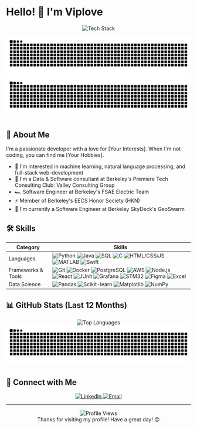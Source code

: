 # Hello! 👋 I'm Viplove

<div align="center">
  <img src="https://media.giphy.com/media/qgQUggAC3Pfv687qPC/giphy.gif" alt="Tech Stack" width="500">
</div>

![GitHub Snake Light](https://github.com/vrlh/vrlh/blob/output/github-snake.svg#gh-light-mode-only)
![GitHub Snake dark](https://github.com/vrlh/vrlh/blob/output/github-snake-dark.svg#gh-dark-mode-only)


## 🚀 About Me

I'm a passionate developer with a love for [Your Interests]. When I'm not coding, you can find me [Your Hobbies].

- 🔭 I'm interested in machine learning, natural language processing, and full-stack web-development
- 💼 I'm a Data & Software consultant at Berkeley's Premiere Tech Consulting Club: Valley Consulting Group
- 🏎️ Software Engineer at Berkeley's FSAE Electric Team
- ⚡ Member of Berkeley's EECS Honor Society (HKN)
- 🌿 I'm currently a Software Engineer at Berkeley SkyDeck's GeoSwarm 

## 🛠️ Skills

<div align="center">

| Category | Skills |
|----------|--------|
| Languages | ![Python](https://img.shields.io/badge/-Python-3776AB?style=flat-square&logo=python&logoColor=white) ![Java](https://img.shields.io/badge/-Java-007396?style=flat-square&logo=java&logoColor=white) ![SQL](https://img.shields.io/badge/-SQL-4479A1?style=flat-square&logo=postgresql&logoColor=white) ![C](https://img.shields.io/badge/-C-A8B9CC?style=flat-square&logo=c&logoColor=black) ![HTML/CSS/JS](https://img.shields.io/badge/-HTML%2FCSS%2FJS-E34F26?style=flat-square&logo=html5&logoColor=white) ![MATLAB](https://img.shields.io/badge/-MATLAB-0076A8?style=flat-square&logo=mathworks&logoColor=white) ![Swift](https://img.shields.io/badge/-Swift-FA7343?style=flat-square&logo=swift&logoColor=white) |
| Frameworks & Tools | ![Git](https://img.shields.io/badge/-Git-F05032?style=flat-square&logo=git&logoColor=white) ![Docker](https://img.shields.io/badge/-Docker-2496ED?style=flat-square&logo=docker&logoColor=white) ![PostgreSQL](https://img.shields.io/badge/-PostgreSQL-336791?style=flat-square&logo=postgresql&logoColor=white) ![AWS](https://img.shields.io/badge/-AWS-232F3E?style=flat-square&logo=amazon-aws&logoColor=white) ![Node.js](https://img.shields.io/badge/-Node.js-339933?style=flat-square&logo=node.js&logoColor=white) ![React](https://img.shields.io/badge/-React-61DAFB?style=flat-square&logo=react&logoColor=black) ![JUnit](https://img.shields.io/badge/-JUnit-25A162?style=flat-square&logo=junit5&logoColor=white) ![Grafana](https://img.shields.io/badge/-Grafana-F46800?style=flat-square&logo=grafana&logoColor=white) ![STM32](https://img.shields.io/badge/-STM32-03234B?style=flat-square&logo=stmicroelectronics&logoColor=white) ![Figma](https://img.shields.io/badge/-Figma-F24E1E?style=flat-square&logo=figma&logoColor=white) ![Excel](https://img.shields.io/badge/-Excel-217346?style=flat-square&logo=microsoft-excel&logoColor=white) |
| Data Science | ![Pandas](https://img.shields.io/badge/-Pandas-150458?style=flat-square&logo=pandas&logoColor=white) ![Scikit-learn](https://img.shields.io/badge/-Scikit--learn-F7931E?style=flat-square&logo=scikit-learn&logoColor=white) ![Matplotlib](https://img.shields.io/badge/-Matplotlib-11557c?style=flat-square&logo=python&logoColor=white) ![NumPy](https://img.shields.io/badge/-NumPy-013243?style=flat-square&logo=numpy&logoColor=white) |


</div>


## 📊 GitHub Stats (Last 12 Months)

<div align="center">
  <img src="https://github-readme-stats.vercel.app/api/top-langs/?username=vrlh&layout=compact&theme=radical&langs_count=8" alt="Top Languages" />
</div>

<picture>
  <source media="(prefers-color-scheme: dark)" srcset="https://github.com/vrlh/vrlh/blob/output/github-snake-dark.svg" />
  <source media="(prefers-color-scheme: light)" srcset="https://github.com/vrlh/vrlh/blob/output/github-snake.svg" />
  <img alt="github-snake" src="https://github.com/vrlh/vrlh/blob/output/github-snake.svg" />
</picture>


## 🤝 Connect with Me

<div align="center">
  <a href="www.linkedin.com/in/viploverahate">
    <img src="https://img.shields.io/badge/LinkedIn-0077B5?style=for-the-badge&logo=linkedin&logoColor=white" alt="LinkedIn" />
  </a>
  <a href="mailto:viplove@berkeley.edu">
    <img src="https://img.shields.io/badge/Gmail-D14836?style=for-the-badge&logo=gmail&logoColor=white" alt="Email" />
  </a>
</div>

---

<div align="center">
  <img src="https://komarev.com/ghpvc/?username=YourGitHubUsername&color=blueviolet" alt="Profile Views" />
</div>

<div align="center">
  Thanks for visiting my profile! Have a great day! 😊
</div>
